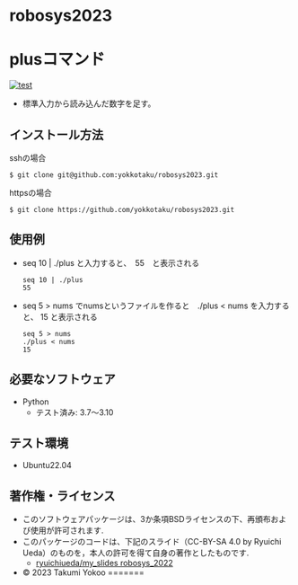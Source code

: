 # robosys2023

# plusコマンド
[![test](https://github.com/yokkotaku/robosys2023/actions/workflows/test.yml/badge.svg)](https://github.com/yokkotaku/robosys2023/actions/workflows/test.yml)
* 標準入力から読み込んだ数字を足す。

## インストール方法
sshの場合
```
$ git clone git@github.com:yokkotaku/robosys2023.git 
```
httpsの場合
```
$ git clone https://github.com/yokkotaku/robosys2023.git
```

## 使用例
 * seq 10 | ./plus と入力すると、　55　と表示される

   ```
   seq 10 | ./plus
   55
   ```

 * seq 5 > nums でnumsというファイルを作ると　./plus < nums を入力すると、 15 と表示される

   ```
   seq 5 > nums
   ./plus < nums
   15
   ```

## 必要なソフトウェア
* Python
  * テスト済み: 3.7〜3.10

## テスト環境
* Ubuntu22.04


## 著作権・ライセンス
* このソフトウェアパッケージは、3か条項BSDライセンスの下、再頒布および使用が許可されます.
* このパッケージのコードは、下記のスライド（CC-BY-SA 4.0 by Ryuichi Ueda）のものを，本人の許可を得て自身の著作としたものです.
	* [ryuichiueda/my_slides robosys_2022](https://github.com/ryuichiueda/my_slides/tree/master/robosys_2022)
* © 2023 Takumi Yokoo
=======


